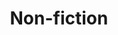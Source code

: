 ---
title: "Non-fiction"
permalink: /issue1/nonfiction/
layout: category
taxonomy: nonfiction
entries_layout: list
classes: wide

---
